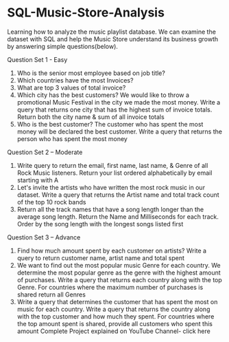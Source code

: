 # SQL-Music-Store-Analysis
Learning how to analyze the music playlist database. We can examine the dataset with SQL and help the Music Store understand its business growth by answering simple questions(below).


Question Set 1 - Easy

1. Who is the senior most employee based on job title?
2. Which countries have the most Invoices?
3. What are top 3 values of total invoice?
4. Which city has the best customers? We would like to throw a promotional Music Festival in the city we made the most money. Write a query that returns one city that has the highest sum of invoice totals. Return both the city name & sum of all invoice totals
5. Who is the best customer? The customer who has spent the most money will be declared the best customer. Write a query that returns the person who has spent the most money


Question Set 2 – Moderate

1. Write query to return the email, first name, last name, & Genre of all Rock Music listeners. Return your list ordered alphabetically by email starting with A
2. Let's invite the artists who have written the most rock music in our dataset. Write a query that returns the Artist name and total track count of the top 10 rock bands
3. Return all the track names that have a song length longer than the average song length. Return the Name and Milliseconds for each track. Order by the song length with the longest songs listed first


Question Set 3 – Advance

1. Find how much amount spent by each customer on artists? Write a query to return customer name, artist name and total spent
2. We want to find out the most popular music Genre for each country. We determine the most popular genre as the genre with the highest amount of purchases. Write a query that returns each country along with the top Genre. For countries where the maximum number of purchases is shared return all Genres
3. Write a query that determines the customer that has spent the most on music for each country. Write a query that returns the country along with the top customer and how much they spent. For countries where the top amount spent is shared, provide all customers who spent this amount
Complete Project explained on YouTube Channel- click here
